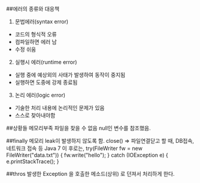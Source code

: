 ##에러의 종류와 대응책
1. 문법에러(syntax error)
  - 코드의 형식적 오류
  - 컴파일하면 에러 남
  - 수정 쉬움
2. 실행시 에러(runtime error)
  - 실행 중에 예상외의 사태가 발생하여 동작이 중지됨
  - 실행하면 도중에 강제 종료됨
3. 논리 에러(logic error)
  - 기술한 처리 내용에 논리적인 문제가 있음
  - 스스로 찾아내야함

##상황들
메모리부족
파일을 찾을 수 없음
null인 변수를 참조했음.

##finally
메모리 leak이 발생하지 않도록 함.
close() => 파일연결닫고 할 때, DB접속, 네트워크 접속 등
Java 7 이 후로는,
try(FileWriter fw = new FileWriter("data.txt")) {
  fw.write("hello");
} catch (IOException e) {
  e.printStackTrace();
}

##thros
발생한 Exception 을 호출한 메소드(상위) 로 던져서 처리하게 한다.
